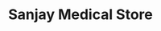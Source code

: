---
title: "Sanjay Medical Store"
url: /gangapur-city/sanjay-medical-store/
shop: medical supply
---